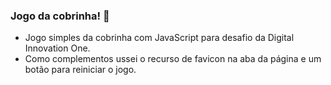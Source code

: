 ### Jogo da cobrinha! :snake:

- Jogo simples da cobrinha com JavaScript para desafio da Digital Innovation One.
- Como complementos ussei o recurso de favicon na aba da página e um botão para reiniciar o jogo.
